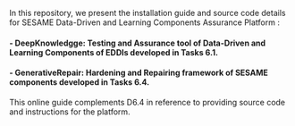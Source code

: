 In this repository, we present the installation guide and source code details for SESAME Data-Driven and Learning Components Assurance Platform :
#### -  DeepKnowledgge: Testing and Assurance tool of Data-Driven and Learning Components of EDDIs developed in Tasks 6.1.
#### -  GenerativeRepair: Hardening and Repairing framework of SESAME components developed in Tasks 6.4.

This online guide complements D6.4 in reference to providing source code and instructions for the platform.
